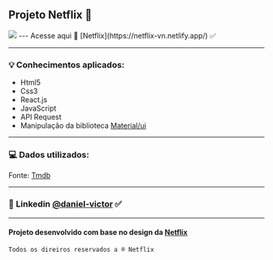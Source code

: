 ## Projeto Netflix 🍿 
<img src="https://img.shields.io/badge/Netflix-E50914?style=for-the-badge&logo=netflix&logoColor=white">
---
Acesse aqui 🍿 [Netflix](https://netflix-vn.netlify.app/) ✅


---
### 💡 Conhecimentos aplicados:
- Html5 
- Css3
- React.js
- JavaScript
- API Request
- Manipulação da biblioteca [Material/ui](https://mui.com/material-ui/)
---
###  💻 Dados utilizados:
Fonte: [Tmdb](https://www.themoviedb.org/)

---
### 🔗 Linkedin [@daniel-victor](https://www.linkedin.com/in/daniel-victor-55312a210/) ✅
---
#### Projeto desenvolvido com base no design da [Netflix](https://www.netflix.com/br-en/)
````
Todos os direiros reservados a ® Netflix
````
